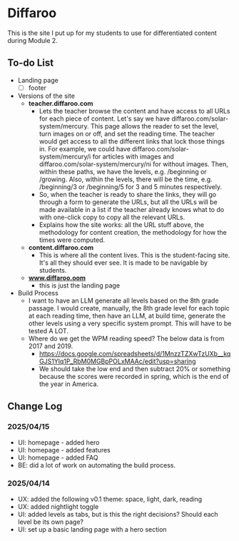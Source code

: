 <!-- @format -->

# Diffaroo

This is the site I put up for my students to use for differentiated content during Module 2.

## To-do List

-   Landing page
    -   [ ] footer
-   Versions of the site
    -   **teacher.diffaroo.com**
        -   Lets the teacher browse the content and have access to all URLs for each piece of content. Let's say we have diffaroo.com/solar-system/mercury. This page allows the reader to set the level, turn images on or off, and set the reading time. The teacher would get access to all the different links that lock those things in. For example, we could have diffaroo.com/solar-system/mercury/i for articles with images and diffaroo.com/solar-system/mercury/ni for without images. Then, within these paths, we have the levels, e.g. /beginning or /growing. Also, within the levels, there will be the time, e.g. /beginning/3 or /beginning/5 for 3 and 5 minutes respectively.
        -   So, when the teacher is ready to share the links, they will go through a form to generate the URLs, but all the URLs will be made available in a list if the teacher already knows what to do with one-click copy to copy all the relevant URLs.
        -   Explains how the site works: all the URL stuff above, the methodology for content creation, the methodology for how the times were computed.
    -   **content.diffaroo.com**
        -   This is where all the content lives. This is the student-facing site. It's all they should ever see. It is made to be navigable by students.
    -   **www.diffaroo.oom**
        -   this is just the landing page
-   Build Process
    -   I want to have an LLM generate all levels based on the 8th grade passage. I would create, manually, the 8th grade level for each topic at each reading time, then have an LLM, at build time, generate the other levels using a very specific system prompt. This will have to be tested A LOT.
    -   Where do we get the WPM reading speed? The below data is from 2017 and 2019.
        -   https://docs.google.com/spreadsheets/d/1MnzzTZXwTzUXb__kqGJS1Ylq1P_RbM0MGBpPOLxMAAc/edit?usp=sharing
        -   We should take the low end and then subtract 20% or something because the scores were recorded in spring, which is the end of the year in America.

## Change Log

### 2025/04/15

-   UI: homepage - added hero
-   UI: homepage - added features
-   UI: homepage - added FAQ
-   BE: did a lot of work on automating the build process.

### 2025/04/14

-   UX: added the following v0.1 theme: space, light, dark, reading
-   UX: added nightlight toggle
-   UI: added levels as tabs, but is this the right decisions? Should each level be its own page?
-   UI: set up a basic landing page with a hero section
